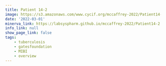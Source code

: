```yaml
---
title: Patient 14-2
image: https://s3.amazonaws.com/www.cycif.org/mccaffrey-2022/Patient14-2/CD45_13__CD45/0_0_0.jpg
date: '2022-03-01'
minerva_link: https://labsyspharm.github.io/mccaffrey-2022/Patient14-2
info_link: null
show_page_link: false
tags:
    - tuberculosis
    - gatesfoundation
    - MIBI
    - overview
---
```

